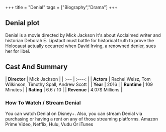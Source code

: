 +++
title = "Denial"
tags = ["Biography","Drama"]
+++
## Denial plot
Denial is a movie directed by Mick Jackson It's about Acclaimed writer and historian Deborah E. Lipstadt must battle for historical truth to prove the Holocaust actually occurred when David Irving, a renowned denier, sues her for libel.
## Cast And Summary
| **Director**      | Mick Jackson |
    | :---        |    :----:   |
    |  **Actors** | Rachel Weisz, Tom Wilkinson, Timothy Spall, Andrew Scott |
    | **Year**   | 2016    |
    |  **Runtime** | 109 Minutes |
    |  **Rating** | 6.6 / 10 | 
    |  **Revenue** | 4.07$ Millions |
### How To Watch / Stream Denial
You can watch Denial on Disney+.
Also, you can stream Denial via purchasing or having a rent on any of those streaming platforms.
Amazon Prime Video, Netflix, Hulu, Vudu Or iTunes
